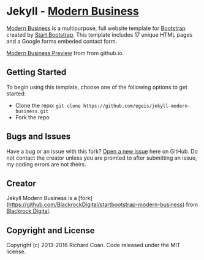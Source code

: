 # Jekyll - [Modern Business](http://startbootstrap.com/template-overviews/modern-business/)

[Modern Business](http://startbootstrap.com/template-overviews/modern-business/) is a multipurpose, full website template for [Bootstrap](http://getbootstrap.com/) created by [Start Bootstrap](http://startbootstrap.com/). This template includes 17 unique HTML pages and a Google forms embeded contact form.

[Modern Business Preview](https://egeis.github.io/jekyll-modern-business/) from from github.io.

## Getting Started

To begin using this template, choose one of the following options to get started:
* Clone the repo: `git clone https://github.com/egeis/jekyll-modern-business.git`
* Fork the repo

## Bugs and Issues

Have a bug or an issue with this fork? [Open a new issue](https://github.com/egeis/jekyll-modern-business/issues) here on GitHub. 
Do not contact the creator unless you are promted to after submitting an issue, my coding errors are not theirs.

## Creator
Jekyll Modern Business is a [fork] (https://github.com/BlackrockDigital/startbootstrap-modern-business) from [Blackrock Digital](https://github.com/BlackrockDigital).

## Copyright and License

Copyright (c) 2013-2016 Richard Coan. Code released under the MIT license.
